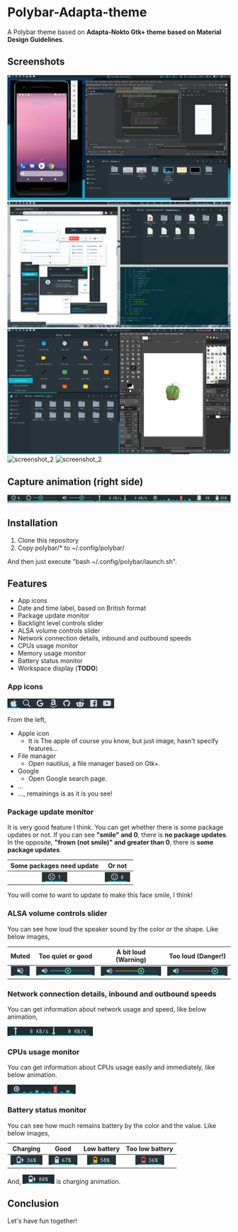 # Polybar-Adapta-theme

A Polybar theme based on **Adapta-Nokto Gtk+ theme based on Material Design Guidelines**.

## Screenshots

![screenshot_1](https://raw.githubusercontent.com/matoruru/imgs/master/polybar-adapta-theme/screenshot_1.png)
![screenshot_4](https://raw.githubusercontent.com/matoruru/imgs/master/polybar-adapta-theme/screenshot_2.png)
![screenshot_3](https://raw.githubusercontent.com/matoruru/imgs/master/polybar-adapta-theme/screenshot_3.png)
![screenshot_2](https://raw.githubusercontent.com/matoruru/imgs/master/polybar-adapta-theme/screenshot_empty_1.png)
![screenshot_2](https://raw.githubusercontent.com/matoruru/imgs/master/polybar-adapta-theme/screenshot_empty_2.png)

## Capture animation (right side)
![screenshot_2](https://raw.githubusercontent.com/matoruru/imgs/master/polybar-adapta-theme/animation.gif)

## Installation

1. Clone this repository
2. Copy polybar/* to ~/.config/polybar/

And then just execute "bash ~/.config/polybar/launch.sh".

## Features

- App icons
- Date and time label, based on British format
- Package update monitor
- Backlight level controls slider
- ALSA volume controls slider
- Network connection details, inbound and outbound speeds
- CPUs usage monitor
- Memory usage monitor
- Battery status monitor
- Workspace display (**TODO**)

### App icons

![app_icons](https://raw.githubusercontent.com/matoruru/imgs/master/polybar-adapta-theme/app_icons.png)

From the left,
- Apple icon
  - It is The apple of course you know, but just image, hasn't specify features...
- File manager
  - Open nautilus, a file manager based on Gtk+.
- Google
  - Open Google search page.
- ...
- ..., remainings is as it is you see!

### Package update monitor

It is very good feature I think. You can get whether there is some package updates or not.
If you can see **"smile" and 0**, there is **no package updates**. In the opposite, **"frown (not smile)" and greater than 0**, there is **some package updates**.

| Some packages need update | Or not |
| :--: | :--: |
| ![updated](https://raw.githubusercontent.com/matoruru/imgs/master/polybar-adapta-theme/updated.png) | ![notupdated](https://raw.githubusercontent.com/matoruru/imgs/master/polybar-adapta-theme/notupdated.png) |

You will come to want to update to make this face smile, I think!

### ALSA volume controls slider

You can see how loud the speaker sound by the color or the shape.
Like below images,

| Muted | Too quiet or good | A bit loud (Warning) | Too loud (Danger!) |
| :---: | :---------------: | :------------------: | :----------------: |
| ![volume_muted](https://raw.githubusercontent.com/matoruru/imgs/master/polybar-adapta-theme/volume_muted.png) | ![volume_normal](https://raw.githubusercontent.com/matoruru/imgs/master/polybar-adapta-theme/volume_normal.png) | ![volume_yellos](https://raw.githubusercontent.com/matoruru/imgs/master/polybar-adapta-theme/volume_yellow.png) | ![volume_red](https://raw.githubusercontent.com/matoruru/imgs/master/polybar-adapta-theme/volume_red.png) |

### Network connection details, inbound and outbound speeds

You can get information about network usage and speed, like below animation,

![volume_red](https://raw.githubusercontent.com/matoruru/imgs/master/polybar-adapta-theme/animation-network-speed.gif)


### CPUs usage monitor

You can get information about CPUs usage easily and immediately, like below animation.

![volume_red](https://raw.githubusercontent.com/matoruru/imgs/master/polybar-adapta-theme/animation-cpus.gif)


### Battery status monitor

You can see how much remains battery by the color and the value.
Like below images,

| Charging | Good | Low battery | Too low battery |
| :------: | :--: | :---------: | :-------------: |
| ![battery_charing](https://raw.githubusercontent.com/matoruru/imgs/master/polybar-adapta-theme/battery_charging.png) | ![battery_normal](https://raw.githubusercontent.com/matoruru/imgs/master/polybar-adapta-theme/battery_normal.png) | ![battery_yellow](https://raw.githubusercontent.com/matoruru/imgs/master/polybar-adapta-theme/battery_yellow.png) | ![battery_red](https://raw.githubusercontent.com/matoruru/imgs/master/polybar-adapta-theme/battery_red.png) |

And, ![battery_red](https://raw.githubusercontent.com/matoruru/imgs/master/polybar-adapta-theme/animation-charging.gif) is charging animation.

## Conclusion

Let's have fun together!
